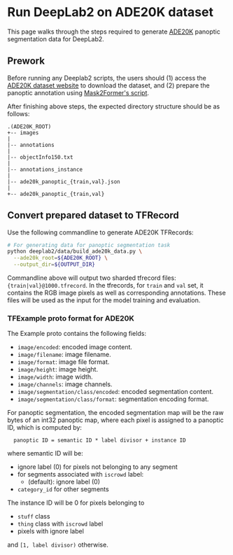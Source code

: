 # Run DeepLab2 on ADE20K dataset

This page walks through the steps required to generate
[ADE20K](https://groups.csail.mit.edu/vision/datasets/ADE20K/) panoptic
segmentation data for DeepLab2.

## Prework

Before running any Deeplab2 scripts, the users should (1) access the
[ADE20K dataset website](https://groups.csail.mit.edu/vision/datasets/ADE20K/)
to download the dataset, and (2) prepare the panoptic annotation using
[Mask2Former's script](https://github.com/facebookresearch/Mask2Former/blob/main/datasets/prepare_ade20k_pan_seg.py).

After finishing above steps, the expected directory structure should be as
follows:

```
.(ADE20K_ROOT)
+-- images
|
|-- annotations
|
|-- objectInfo150.txt
|
|-- annotations_instance
|
|-- ade20k_panoptic_{train,val}.json
|
+-- ade20k_panoptic_{train,val}
```

## Convert prepared dataset to TFRecord

Use the following commandline to generate ADE20K TFRecords:

```bash
# For generating data for panoptic segmentation task
python deeplab2/data/build_ade20k_data.py \
  --ade20k_root=${ADE20K_ROOT} \
  --output_dir=${OUTPUT_DIR}
```

Commandline above will output two sharded tfrecord files:
`{train|val}@1000.tfrecord`. In the tfrecords, for `train` and `val` set, it
contains the RGB image pixels as well as corresponding annotations. These files
will be used as the input for the model training and evaluation.

### TFExample proto format for ADE20K

The Example proto contains the following fields:

*   `image/encoded`: encoded image content.
*   `image/filename`: image filename.
*   `image/format`: image file format.
*   `image/height`: image height.
*   `image/width`: image width.
*   `image/channels`: image channels.
*   `image/segmentation/class/encoded`: encoded segmentation content.
*   `image/segmentation/class/format`: segmentation encoding format.

For panoptic segmentation, the encoded segmentation map will be the raw bytes of
an int32 panoptic map, where each pixel is assigned to a panoptic ID, which is
computed by:

```
  panoptic ID = semantic ID * label divisor + instance ID
```

where semantic ID will be:

*   ignore label (0) for pixels not belonging to any segment
*   for segments associated with `iscrowd` label:
    *   (default): ignore label (0)
*   `category_id` for other segments

The instance ID will be 0 for pixels belonging to

*   `stuff` class
*   `thing` class with `iscrowd` label
*   pixels with ignore label

and `[1, label divisor)` otherwise.
